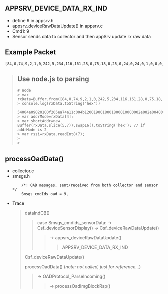 


APPSRV_DEVICE_DATA_RX_IND
-----

- define 9 in appsrv.h
- appsrv_deviceRawDataUpdate() in appsrv.c
- Cmd1: 9
- Sensor sends data to collector and then appSrv update rx raw data


Example Packet
------

```
[84,0,74,9,2,1,0,242,5,234,116,161,28,0,75,18,0,25,0,24,0,24,0,1,0,0,0,46,0,46,0,64,0,64,0,64,0,1,0,1,0,1,0,0,0,0,0,0,0,0,0,0,0,0,0,0,0,0,0,70,83,0,0,0,0,0,0,26,0,34,0,144,95,1,0,112,23,0,0,0,0,0,0,0,0,0,0,0]
```

> Use node.js to parsing
> -----
> 
> ```
> # node
> > var rxData=Buffer.from([84,0,74,9,2,1,0,242,5,234,116,161,28,0,75,18,0,25,0,24,0,24,0,1,0,0,0,46,0,46,0,64,0,64,0,64,0,1,0,1,0,1,0,0,0,0,0,0,0,0,0,0,0,0,0,0,0,0,0,70,83,0,0,0,0,0,0,26,0,34,0,144,95,1,0,112,23,0,0,0,0,0,0,0,0,0,0,0]);
> > console.log(rxData.toString("hex"))
>   54004a09020100f205ea74a11c004b1200190018001800010000002e002e004000400040000100010001000000000000000000000000000000000046530000000000001a002200905f010070170000000000000000000000
> > var addrMode=rxData[4];
> > var shortAddr=new Buffer(rxData.slice(5,7)).swap16().toString('hex'); // if addrMode is 2
> > var rssi=rxData.readInt8(7); 
> > 
> > 
> ```
> 

processOadData()
------

- collector.c
- smsgs.h
  ```
      /*! OAD mesages, sent/received from both collector and sensor */
      Smsgs_cmdIds_oad = 9,
  ```
- Trace
  > dataIndCB()
  >> case Smsgs_cmdIds_sensorData:
  >> -> Csf_deviceSensorDisplay()
  >> -> Csf_deviceRawDataUpdate()
  >>> -> appsrv_deviceRawDataUpdate()
  >>>> APPSRV_DEVICE_DATA_RX_IND
  >>>
  >>
  > 
  > Csf_deviceRawDataUpdate()
  > 
  > processOadData() (*note: not called, just for reference...*)
  >> -> OADProtocol_ParseIncoming()
  >>> -> processOadImgBlockRsp()
  >>
  > 

